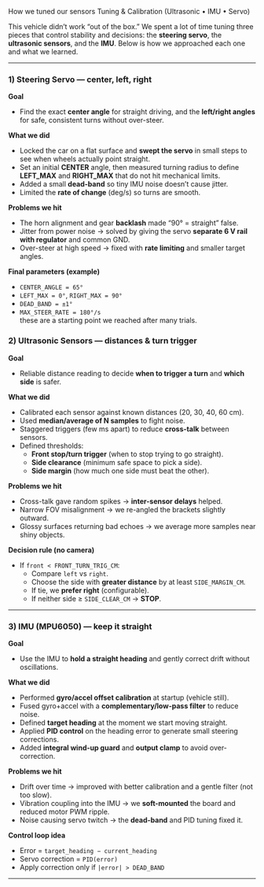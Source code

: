 How we tuned our sensors
Tuning & Calibration (Ultrasonic • IMU • Servo)

This vehicle didn’t work “out of the box.” We spent a lot of time tuning three pieces that control stability and decisions: the **steering servo**, the **ultrasonic sensors**, and the **IMU**. Below is how we approached each one and what we learned.

---

### 1) Steering Servo — center, left, right

**Goal**
- Find the exact **center angle** for straight driving, and the **left/right angles** for safe, consistent turns without over-steer.

**What we did**
- Locked the car on a flat surface and **swept the servo** in small steps to see when wheels actually point straight.
- Set an initial **CENTER** angle, then measured turning radius to define **LEFT_MAX** and **RIGHT_MAX** that do not hit mechanical limits.
- Added a small **dead-band** so tiny IMU noise doesn’t cause jitter.
- Limited the **rate of change** (deg/s) so turns are smooth.

**Problems we hit**
- The horn alignment and gear **backlash** made “90° = straight” false.  
- Jitter from power noise → solved by giving the servo **separate 6 V rail with regulator** and common GND.
- Over-steer at high speed → fixed with **rate limiting** and smaller target angles.

**Final parameters (example)**
- `CENTER_ANGLE = 65°`  
- `LEFT_MAX = 0°`, `RIGHT_MAX = 90°`  
- `DEAD_BAND = ±1°`  
- `MAX_STEER_RATE = 180°/s`  
these are a starting point we reached after many trials.

### 2) Ultrasonic Sensors — distances & turn trigger

**Goal**
- Reliable distance reading to decide **when to trigger a turn** and **which side** is safer.

**What we did**
- Calibrated each sensor against known distances (20, 30, 40, 60 cm).
- Used **median/average of N samples** to fight noise.  
- Staggered triggers (few ms apart) to reduce **cross-talk** between sensors.
- Defined thresholds:
  - **Front stop/turn trigger** (when to stop trying to go straight).
  - **Side clearance** (minimum safe space to pick a side).
  - **Side margin** (how much one side must beat the other).

**Problems we hit**
- Cross-talk gave random spikes → **inter-sensor delays** helped.  
- Narrow FOV misalignment → we re-angled the brackets slightly outward.  
- Glossy surfaces returning bad echoes → we average more samples near shiny objects.


**Decision rule (no camera)**
- If `front < FRONT_TURN_TRIG_CM`:  
  - Compare `left` vs `right`.  
  - Choose the side with **greater distance** by at least `SIDE_MARGIN_CM`.  
  - If tie, we **prefer right** (configurable).  
  - If neither side ≥ `SIDE_CLEAR_CM` → **STOP**.

---

### 3) IMU (MPU6050) — keep it straight

**Goal**
- Use the IMU to **hold a straight heading** and gently correct drift without oscillations.

**What we did**
- Performed **gyro/accel offset calibration** at startup (vehicle still).  
- Fused gyro+accel with a **complementary/low-pass filter** to reduce noise.  
- Defined **target heading** at the moment we start moving straight.  
- Applied **PID control** on the heading error to generate small steering corrections.
- Added **integral wind-up guard** and **output clamp** to avoid over-correction.

**Problems we hit**
- Drift over time → improved with better calibration and a gentle filter (not too slow).  
- Vibration coupling into the IMU → we **soft-mounted** the board and reduced motor PWM ripple.  
- Noise causing servo twitch → the **dead-band** and PID tuning fixed it.


**Control loop idea**
- Error = `target_heading − current_heading`  
- Servo correction = `PID(error)`  
- Apply correction only if `|error| > DEAD_BAND`

---

